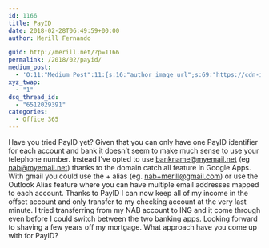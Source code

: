 ```yaml
---
id: 1166
title: PayID
date: 2018-02-28T06:49:59+00:00
author: Merill Fernando

guid: http://merill.net/?p=1166
permalink: /2018/02/payid/
medium_post:
  - 'O:11:"Medium_Post":11:{s:16:"author_image_url";s:69:"https://cdn-images-1.medium.com/fit/c/200/200/0*nOSMyIhdQJ9325FH.jpeg";s:10:"author_url";s:26:"https://medium.com/@merill";s:11:"byline_name";N;s:12:"byline_email";N;s:10:"cross_link";s:2:"no";s:2:"id";s:12:"e7649b50abd0";s:21:"follower_notification";s:3:"yes";s:7:"license";s:19:"all-rights-reserved";s:14:"publication_id";s:12:"99858869fb3c";s:6:"status";s:6:"public";s:3:"url";s:45:"https://medium.com/@merill/payid-e7649b50abd0";}'
xyz_twap:
  - "1"
dsq_thread_id:
  - "6512029391"
categories:
  - Office 365
---
```

Have you tried PayID yet? Given that you can only have one PayID identifier for each account and bank it doesn’t seem to make much sense to use your telephone number. Instead I’ve opted to use bankname@myemail.net (eg nab@myemail.net) thanks to the domain catch all feature in Google Apps. With gmail you could use the + alias (eg. nab+merill@gmail.com) or use the Outlook Alias feature where you can have multiple email addresses mapped to each account.
Thanks to PayID I can now keep all of my income in the offset account and only transfer to my checking account at the very last minute. I tried transferring from my NAB account to ING and it come through even before I could switch between the two banking apps.
Looking forward to shaving a few years off my mortgage.
What approach have you come up with for PayID?